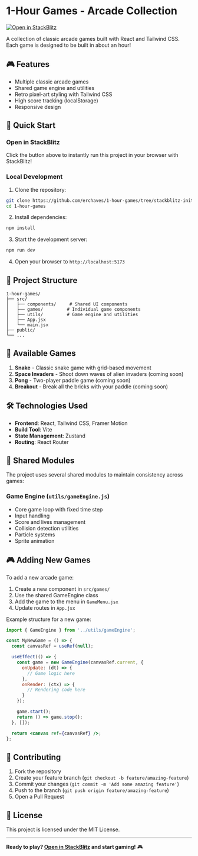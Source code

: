 # 1-Hour Games - Arcade Collection

[![Open in StackBlitz](https://developer.stackblitz.com/img/open_in_stackblitz.svg)](https://stackblitz.com/github/erchaves/1-hour-games/tree/stackblitz-initial-setup)

A collection of classic arcade games built with React and Tailwind CSS. Each game is designed to be built in about an hour!

## 🎮 Features

- Multiple classic arcade games
- Shared game engine and utilities
- Retro pixel-art styling with Tailwind CSS
- High score tracking (localStorage)
- Responsive design

## 🚀 Quick Start

### Open in StackBlitz

Click the button above to instantly run this project in your browser with StackBlitz!

### Local Development

1. Clone the repository:
```bash
git clone https://github.com/erchaves/1-hour-games/tree/stackblitz-initial-setup.git
cd 1-hour-games
```

2. Install dependencies:
```bash
npm install
```

3. Start the development server:
```bash
npm run dev
```

4. Open your browser to `http://localhost:5173`

## 📁 Project Structure

```
1-hour-games/
├── src/
│   ├── components/     # Shared UI components
│   ├── games/         # Individual game components
│   ├── utils/         # Game engine and utilities
│   ├── App.jsx
│   └── main.jsx
├── public/
└── ...
```

## 🎯 Available Games

1. **Snake** - Classic snake game with grid-based movement
2. **Space Invaders** - Shoot down waves of alien invaders (coming soon)
3. **Pong** - Two-player paddle game (coming soon)
4. **Breakout** - Break all the bricks with your paddle (coming soon)

## 🛠️ Technologies Used

- **Frontend**: React, Tailwind CSS, Framer Motion
- **Build Tool**: Vite
- **State Management**: Zustand
- **Routing**: React Router

## 🎨 Shared Modules

The project uses several shared modules to maintain consistency across games:

### Game Engine (`utils/gameEngine.js`)
- Core game loop with fixed time step
- Input handling
- Score and lives management
- Collision detection utilities
- Particle systems
- Sprite animation

## 🎮 Adding New Games

To add a new arcade game:

1. Create a new component in `src/games/`
2. Use the shared GameEngine class
3. Add the game to the menu in `GameMenu.jsx`
4. Update routes in `App.jsx`

Example structure for a new game:

```jsx
import { GameEngine } from '../utils/gameEngine';

const MyNewGame = () => {
  const canvasRef = useRef(null);

  useEffect(() => {
    const game = new GameEngine(canvasRef.current, {
      onUpdate: (dt) => {
        // Game logic here
      },
      onRender: (ctx) => {
        // Rendering code here
      }
    });

    game.start();
    return () => game.stop();
  }, []);

  return <canvas ref={canvasRef} />;
};
```

## 🤝 Contributing

1. Fork the repository
2. Create your feature branch (`git checkout -b feature/amazing-feature`)
3. Commit your changes (`git commit -m 'Add some amazing feature'`)
4. Push to the branch (`git push origin feature/amazing-feature`)
5. Open a Pull Request

## 📝 License

This project is licensed under the MIT License.

---

**Ready to play? [Open in StackBlitz](https://stackblitz.com/github/erchaves/1-hour-games) and start gaming!** 🎮